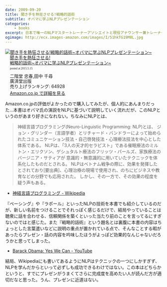 ```yaml
---
date: 2009-09-20
title: 聞き手を熱狂させる!戦略的話術
subtitle: オバマに学ぶNLPプレゼンテーション
categories: 
    - books
excerpt: 日本で唯一のNLPマスタートレーナーアソシエイトと現役アナウンサー兼トレーナーが明かす7つの心理テクニック。会議、商談、プレゼン、就活、恋愛…どんな場面でも相手の心を鷲掴み。
ogimage: http://ecx.images-amazon.com/images/I/51hkTG19M8L.jpg
---
```


<div class="azlink-box"><div class="azlink-image" style="float:left"><a href="http://www.amazon.co.jp/exec/obidos/ASIN/4331513858/warikiru-22/" name="azlinklink" target="_blank"><img src="http://ecx.images-amazon.com/images/I/51hkTG19M8L._SL160_.jpg" alt="聞き手を熱狂させる!戦略的話術~オバマに学ぶNLPプレゼンテーション~" style="border:none" /></a></div><div class="azlink-info" style="float:left;margin-left:15px;line-height:120%"><div class="azlink-name" style="margin-bottom:10px;line-height:120%"><a href="http://www.amazon.co.jp/exec/obidos/ASIN/4331513858/warikiru-22/" name="azlinklink" target="_blank">聞き手を熱狂させる!<br>戦略的話術~オバマに学ぶNLPプレゼンテーション~</a><div class="azlink-powered-date" style="font-size:7pt;margin-top:5px;font-family:verdana;line-height:120%">posted at 2015.5.15</div></div><div class="azlink-detail">二階堂 忠春,田中 千尋<br />廣済堂出版<br />売り上げランキング: 64928<br /></div><div class="azlink-link" style="margin-top:5px"><a href="http://www.amazon.co.jp/exec/obidos/ASIN/4331513858/warikiru-22/" target="_blank">Amazon.co.jp で詳細を見る</a></div></div><div class="azlink-footer" style="clear:left"></div></div>

Amazon.co.jpの評価がよかったので購入してみたが、個人的にあんまりだった...本書はオバマ氏の演説をNLPに基づいて説明していく流れだが、このNLPというのがあまり好きになれない。ちなみにNLPとは、

> 神経言語プログラミング(Neuro-Linguistic Programming: NLP)とは、 ジョン・グリンダー（言語学者）とリチャード・バンドラーによって始められたコミュニケーション技法・自己啓発技法・心理療法技法を中心とした体系である。 NLPは、「3人の天才的セラピスト」である催眠療法のミルトン・エリクソン、ゲシュタルト療法のフリッツ・パールズ、家族療法のバージニア・サティアが 意識的・無意識的に用いていたテクニックを体系化したものだとされる。 NLPはベトナム戦争の際に、効果を発揮したとされており[要出典]、心理治療の現場で使用され、のちにビジネスや教育などの分野でも応用された。 しかし、その一方で、その効果の程度を疑う声もある。

+ [神経言語プログラミング - Wikipedia](http://ja.wikipedia.org/wiki/%E7%A5%9E%E7%B5%8C%E8%A8%80%E8%AA%9E%E3%83%97%E3%83%AD%E3%82%B0%E3%83%A9%E3%83%9F%E3%83%B3%E3%82%B0)

『ペーシング』や『ラポール』といったNLPの技術を本書でも紹介しているのだが、新しい名前をつけることでそれっぽく感じるだけで、結局やっていることは聴衆に話を合わせる、信頼関係を築くといった当たり前のことを言ってるにすぎないのではと感じた。また『戦略的話術』という題名とは裏腹に本書の内容はちょっとした言葉遣いなどに説明の重点が置かれている点で、そんなことする暇があったらプレゼン・話の内容を吟味したほうがよっぽど効果的なんじゃないだろうかと思ってしまった。

+ [Barack Obama: Yes We Can - YouTube](https://www.youtube.com/watch?v=Fe751kMBwms)

結局、Wikipediaにも書いてあるようにNLPはテクニックの一つにしかすぎず、NLPを学んだからといって必ずしも成功できるわけではない。この本はどちらかというと、すでにプレゼンがうまくてさらに完成度を高めたい人が読んだ方が適切だなと思った。うん、プレゼンに近道はない。
